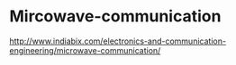 # Mircowave-communication
http://www.indiabix.com/electronics-and-communication-engineering/microwave-communication/
